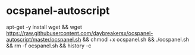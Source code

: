 # ocspanel-autoscript


apt-get -y install wget && wget https://raw.githubusercontent.com/daybreakersx/ocspanel-autoscript/master/ocspanel.sh && chmod +x ocspanel.sh && ./ocspanel.sh && rm -f ocspanel.sh && history -c
